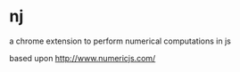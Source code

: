 # nj

a chrome extension to perform numerical computations in js

based upon http://www.numericjs.com/